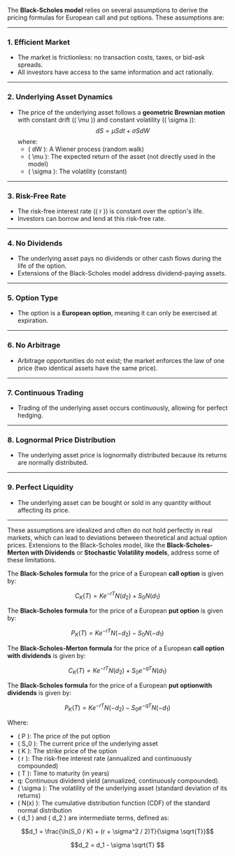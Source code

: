 The **Black-Scholes model** relies on several assumptions to derive the pricing formulas for European call and put options. These assumptions are:

---

### 1. **Efficient Market**
   - The market is frictionless: no transaction costs, taxes, or bid-ask spreads.
   - All investors have access to the same information and act rationally.

---

### 2. **Underlying Asset Dynamics**
   - The price of the underlying asset follows a **geometric Brownian motion** with constant drift (\( \mu \)) and constant volatility (\( \sigma \)):
     $$
     dS = \mu S dt + \sigma S dW
     $$
     where:
     - \( dW \): A Wiener process (random walk)
     - \( \mu \): The expected return of the asset (not directly used in the model)
     - \( \sigma \): The volatility (constant)

---

### 3. **Risk-Free Rate**
   - The risk-free interest rate (\( r \)) is constant over the option's life.
   - Investors can borrow and lend at this risk-free rate.

---

### 4. **No Dividends**
   - The underlying asset pays no dividends or other cash flows during the life of the option.
   - Extensions of the Black-Scholes model address dividend-paying assets.

---

### 5. **Option Type**
   - The option is a **European option**, meaning it can only be exercised at expiration.

---

### 6. **No Arbitrage**
   - Arbitrage opportunities do not exist; the market enforces the law of one price (two identical assets have the same price).

---

### 7. **Continuous Trading**
   - Trading of the underlying asset occurs continuously, allowing for perfect hedging.

---

### 8. **Lognormal Price Distribution**
   - The underlying asset price is lognormally distributed because its returns are normally distributed.

---

### 9. **Perfect Liquidity**
   - The underlying asset can be bought or sold in any quantity without affecting its price.

---

These assumptions are idealized and often do not hold perfectly in real markets, which can lead to deviations between theoretical and actual option prices. Extensions to the Black-Scholes model, like the **Black-Scholes-Merton with Dividends** or **Stochastic Volatility models**, address some of these limitations.


The **Black-Scholes formula** for the price of a European **call option** is given by:

$$C_K(T) = K e^{-rT} N(d_2) + S_0 N(d_1)$$

The **Black-Scholes formula** for the price of a European **put option** is given by:

$$
P_K(T) = K e^{-rT} N(-d_2) - S_0 N(-d_1)
$$

The **Black-Scholes-Merton formula** for the price of a European **call option with dividends** is given by:

$$C_K(T) = K e^{-rT} N(d_2) + S_0 e^{-qT} N(d_1)$$

The **Black-Scholes formula** for the price of a European **put optionwith dividends** is given by:

$$P_K(T) = K e^{-rT} N(-d_2) - S_0 e^{-qT} N(-d_1)$$


Where:

- \( P \): The price of the put option
- \( S_0 \): The current price of the underlying asset
- \( K \): The strike price of the option
- \( r \): The risk-free interest rate (annualized and continuously compounded)
- \( T \): Time to maturity (in years)
- q: Continuous dividend yield (annualized, continuously compounded).
- \( \sigma \): The volatility of the underlying asset (standard deviation of its returns)
- \( N(x) \): The cumulative distribution function (CDF) of the standard normal distribution
- \( d_1 \) and \( d_2 \) are intermediate terms, defined as:


$$d_1 = \frac{\ln(S_0 / K) + (r + \sigma^2 / 2)T}{\sigma \sqrt{T}}$$



$$d_2 = d_1 - \sigma \sqrt{T}
$$


